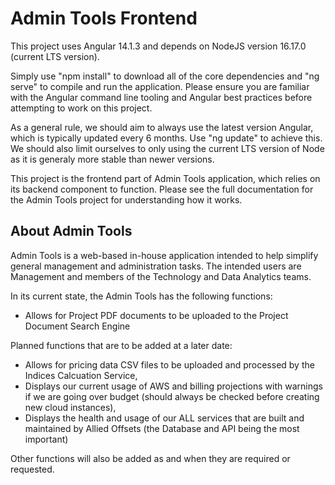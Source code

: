 # Admin Tools Frontend

This project uses Angular 14.1.3 and depends on NodeJS version 16.17.0 (current LTS version). 

Simply use "npm install" to download all of the core dependencies and "ng serve" to compile and run the application. Please ensure you are familiar with the Angular command line tooling and Angular best practices before attempting to work on this project. 

As a general rule, we should aim to always use the latest version Angular, which is typically updated every 6 months. Use "ng update" to achieve this. We should also limit ourselves to only using the current LTS version of Node as it is generaly more stable than newer versions.  

This project is the frontend part of Admin Tools application, which relies on its backend component to function. Please see the full documentation for the Admin Tools project for understanding how it works.

## About Admin Tools

Admin Tools is a web-based in-house application intended to help simplify general management and administration tasks. The intended users are Management and members of the Technology and Data Analytics teams.  

In its current state, the Admin Tools has the following functions: 
- Allows for Project PDF documents to be uploaded to the Project Document Search Engine

Planned functions that are to be added at a later date:  
- Allows for pricing data CSV files to be uploaded and processed by the Indices Calcuation Service,
- Displays our current usage of AWS and billing projections with warnings if we are going over budget (should always be checked before creating new cloud instances),
- Displays the health and usage of our ALL services that are built and maintained by Allied Offsets (the Database and API being the most important)

Other functions will also be added as and when they are required or requested.